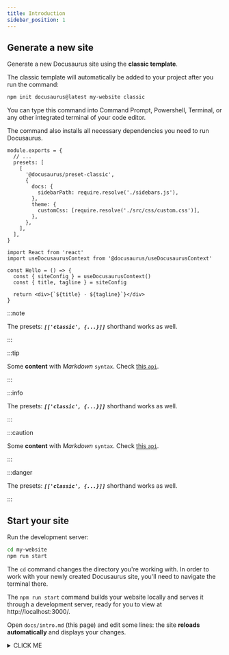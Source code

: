 ```yaml
---
title: Introduction
sidebar_position: 1
---
```


## Generate a new site

Generate a new Docusaurus site using the **classic template**.

The classic template will automatically be added to your project after you run the command:

```bash
npm init docusaurus@latest my-website classic
```

You can type this command into Command Prompt, Powershell, Terminal, or any other integrated terminal of your code editor.

The command also installs all necessary dependencies you need to run Docusaurus.

```tsx title="docusaurus.config.js"
module.exports = {
  // ...
  presets: [
    [
      '@docusaurus/preset-classic',
      {
        docs: {
          sidebarPath: require.resolve('./sidebars.js'),
        },
        theme: {
          customCss: [require.resolve('./src/css/custom.css')],
        },
      },
    ],
  ],
}
```

```tsx
import React from 'react'
import useDocusaurusContext from '@docusaurus/useDocusaurusContext'

const Hello = () => {
  const { siteConfig } = useDocusaurusContext()
  const { title, tagline } = siteConfig

  return <div>{`${title} · ${tagline}`}</div>
}
```

:::note

The presets: **_`[['classic', {...}]]`_** shorthand works as well.

:::

:::tip

Some **content** with _Markdown_ `syntax`. Check [this `api`](#).

:::

:::info

The presets: **_`[['classic', {...}]]`_** shorthand works as well.

:::

:::caution

Some **content** with _Markdown_ `syntax`. Check [this `api`](#).

:::

:::danger

The presets: **_`[['classic', {...}]]`_** shorthand works as well.

:::

## Start your site

Run the development server:

```bash
cd my-website
npm run start
```

The `cd` command changes the directory you're working with. In order to work with your newly created Docusaurus site, you'll need to navigate the terminal there.

The `npm run start` command builds your website locally and serves it through a development server, ready for you to view at http://localhost:3000/.

Open `docs/intro.md` (this page) and edit some lines: the site **reloads automatically** and displays your changes.

<details>
<summary>CLICK ME</summary>

#### yes, even hidden code blocks!

<br/>

```python
print("hello world!")
```

</details>
